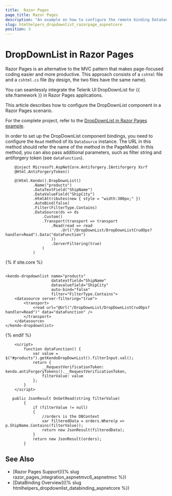 ```yaml
---
title:  Razor Pages
page_title: Razor Pages
description: "An example on how to configure the remote binding DataSource to populate the Telerik UI DropDownList component for {{ site.framework }} in a Razor Page."
slug: htmlhelpers_dropdownlist_razorpage_aspnetcore
position: 3
---
```


# DropDownList in Razor Pages

Razor Pages is an alternative to the MVC pattern that makes page-focused coding easier and more productive. This approach consists of a `cshtml` file and a `cshtml.cs` file (by design, the two files have the same name). 

You can seamlessly integrate the Telerik UI DropDownList for {{ site.framework }} in Razor Pages applications.

This article describes how to configure the DropDownList component in a Razor Pages scenario.

For the complete project, refer to the [DropDownList in Razor Pages example](https://github.com/telerik/ui-for-aspnet-core-examples/blob/master/Telerik.Examples.RazorPages/Telerik.Examples.RazorPages/Pages/DropDownList/DropDownListCrudOps.cshtml).

In order to set up the DropDownList component bindings, you need to configure the `Read` method of its `DataSource` instance. The URL in this method should refer the name of the method in the PageModel. In this method, you can also pass additional parameters, such as filter string and antiforgery token (see `dataFunction`).

```tab-HtmlHelper(csthml)        
    @inject Microsoft.AspNetCore.Antiforgery.IAntiforgery Xsrf
    @Html.AntiForgeryToken()

    @(Html.Kendo().DropDownList()
            .Name("products")
            .DataTextField("ShipName")
            .DataValueField("ShipCity")
            .HtmlAttributes(new { style = "width:300px;" })
            .AutoBind(false)
            .Filter(FilterType.Contains)      
            .DataSource(ds => ds
                .Custom()
                .Transport(transport => transport
                    .Read(read => read
                        .Url("/DropDownList/DropDownListCrudOps?handler=Read").Data("dataFunction")
                    ))
                    .ServerFiltering(true)
                )
            )
```
{% if site.core %}
```TagHelper

<kendo-dropdownlist name="products"
                    datatextfield="ShipName"
                    datavaluefield="ShipCity"
                    auto-bind="false"
                    filter="FilterType.Contains">
    <datasource server-filtering="true">
        <transport>
            <read url="@Url("/DropDownList/DropDownListCrudOps?handler=Read")" data="dataFunction" />
        </transport>
    </datasource>
</kendo-dropdownlist>
```
{% endif %}
```script
    <script>
        function dataFunction() {
            var value = $("#products").getKendoDropDownList().filterInput.val();
            return {
                __RequestVerificationToken: kendo.antiForgeryTokens().__RequestVerificationToken,
                filterValue: value
            };
        }   
    </script>
```
```tab-PageModel(cshtml.cs)
   public JsonResult OnGetRead(string filterValue)
        {
            if (filterValue != null)
            {
                //orders is the DBContext
                var filteredData = orders.Where(p => p.ShipName.Contains(filterValue)); 
                return new JsonResult(filteredData);
            }
            return new JsonResult(orders);
        }
```

## See Also

* [Razor Pages Support]({% slug razor_pages_integration_aspnetmvc6_aspnetmvc %})
* [DataBinding Overview]({% slug htmlhelpers_dropdownlist_databinding_aspnetcore %})

